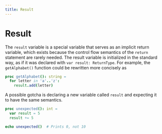 ```yaml
---
title: Result
---
```

# Result

The `result` variable is a special variable that serves as an implicit return variable, which exists because the control flow semantics of the `return` statement are rarely needed. The result variable is initialized in the standard way, as if it was declared with `var result: ReturnType`. For example, the `getAlphabet()` function could be rewritten more concisely as

``` nim
proc getAlphabet(): string =
  for letter in 'a'..'z':
    result.add(letter)
```

A possible gotcha is declaring a new variable called `result` and expecting it to have the same semantics.

``` nim
proc unexpected(): int =
  var result = 5
  result += 5

echo unexpected()  # Prints 0, not 10
```
